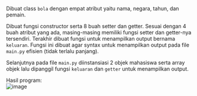Dibuat class `bola` dengan empat atribut yaitu nama, negara, tahun, dan pemain. 

Dibuat fungsi constructor serta 8 buah setter dan getter. Sesuai dengan 4 buah atribut yang ada, masing-masing memiliki fungsi setter dan getter-nya tersendiri. 
Terakhir dibuat fungsi untuk menampilkan output bernama `keluaran`. Fungsi ini dibuat agar syntax untuk menampilkan output pada file `main.py` efisien (tidak terlalu panjang).

Selanjutnya pada file `main.py` diinstansiasi 2 objek mahasiswa serta array objek lalu dipanggil fungsi `keluaran` dan `getter` untuk menampilkan output.

Hasil program:<br>
![image](https://user-images.githubusercontent.com/71260611/153883421-047413a0-5645-41bc-abe1-25ce019e6918.png)
